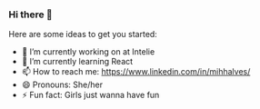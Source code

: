 ### Hi there 👋


Here are some ideas to get you started:

- 🔭 I’m currently working on at Intelie
- 🌱 I’m currently learning React
- 📫 How to reach me: https://www.linkedin.com/in/mihhalves/
- 😄 Pronouns: She/her
- ⚡ Fun fact: Girls just wanna have fun


